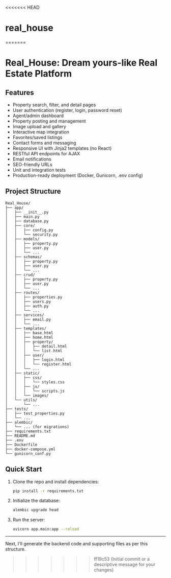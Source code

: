 <<<<<<< HEAD
# real_house
=======
# Real_House: Dream yours-like Real Estate Platform

## Features
- Property search, filter, and detail pages
- User authentication (register, login, password reset)
- Agent/admin dashboard
- Property posting and management
- Image upload and gallery
- Interactive map integration
- Favorites/saved listings
- Contact forms and messaging
- Responsive UI with Jinja2 templates (no React)
- RESTful API endpoints for AJAX
- Email notifications
- SEO-friendly URLs
- Unit and integration tests
- Production-ready deployment (Docker, Gunicorn, .env config)

## Project Structure
```
Real_House/
├── app/
│   ├── __init__.py
│   ├── main.py
│   ├── database.py
│   ├── core/
│   │   ├── config.py
│   │   └── security.py
│   ├── models/
│   │   ├── property.py
│   │   ├── user.py
│   │   └── ...
│   ├── schemas/
│   │   ├── property.py
│   │   ├── user.py
│   │   └── ...
│   ├── crud/
│   │   ├── property.py
│   │   ├── user.py
│   │   └── ...
│   ├── routes/
│   │   ├── properties.py
│   │   ├── users.py
│   │   ├── auth.py
│   │   └── ...
│   ├── services/
│   │   ├── email.py
│   │   └── ...
│   ├── templates/
│   │   ├── base.html
│   │   ├── home.html
│   │   ├── property/
│   │   │   ├── detail.html
│   │   │   └── list.html
│   │   ├── user/
│   │   │   ├── login.html
│   │   │   └── register.html
│   │   └── ...
│   ├── static/
│   │   ├── css/
│   │   │   └── styles.css
│   │   ├── js/
│   │   │   └── scripts.js
│   │   └── images/
│   └── utils/
│       └── ...
├── tests/
│   ├── test_properties.py
│   └── ...
├── alembic/
│   └── ... (for migrations)
├── requirements.txt
├── README.md
├── .env
├── Dockerfile
├── docker-compose.yml
└── gunicorn_conf.py
```

## Quick Start
1. Clone the repo and install dependencies:
   ```bash
   pip install -r requirements.txt
   ```
2. Initialize the database:
   ```bash
   alembic upgrade head
   ```
3. Run the server:
   ```bash
   uvicorn app.main:app --reload
   ```

---

Next, I'll generate the backend code and supporting files as per this structure.
>>>>>>> ff19c53 (Initial commit or a descriptive message for your changes)
